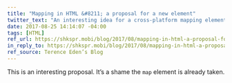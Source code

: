 ```yaml
---
title: "Mapping in HTML &#8211; a proposal for a new element"
twitter_text: "An interesting idea for a cross-platform mapping element in HTML"
date: 2017-08-25 14:14:07 -04:00
tags: [HTML]
ref_url: https://shkspr.mobi/blog/2017/08/mapping-in-html-a-proposal-for-a-new-element/
in_reply_to: https://shkspr.mobi/blog/2017/08/mapping-in-html-a-proposal-for-a-new-element/
ref_source: Terence Eden’s Blog
---
```


This is an interesting proposal. It’s a shame the `map` element is already taken.